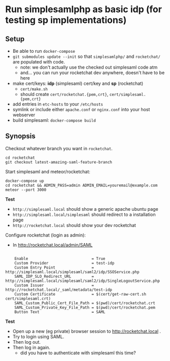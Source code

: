 # Run simplesamlphp as basic idp (for testing sp implementations)

## Setup

* Be able to run `docker-compose`
* `git submodules update --init` so that `simplesamlphp/` and
  `rocketchat/` are populated with code.
  * note: we don't actually use the checked out simplesaml code atm
  * and... you can run your rocketchat dev anywhere, doesn't have to be here
* make cert/keys: **idp** (simplesaml) cert/key and **sp** (rocketchat)
  * `cert/make.sh`
  * should create `cert/rocketchat.{pem,crt}`, `cert/simplesaml.{pem,crt}`
* add entries in `etc-hosts` to your `/etc/hosts`
* symlink or include either `apache.conf` or `nginx.conf` into your host webserver
* build simplesaml: `docker-compose build`

## Synopsis

Checkout whatever branch you want in `rocketchat`.

    cd rocketchat
    git checkout latest-amazing-saml-feature-branch

Start simplesaml and meteor/rocketchat:

    docker-compose up
    cd rocketchat && ADMIN_PASS=admin ADMIN_EMAIL=youremail@example.com meteor --port 3000

**Test**

* `http://simplesaml.local` should show a generic apache ubuntu page
* `http://simplesaml.local/simplesaml` should redirect to a installation page
* `http://rocketchat.local` should show your dev rocketchat

Configure rocketchat (login as admin):

* In http://rocketchat.local/admin/SAML

<pre><code>
    Enable                            = True
    Custom Provider                   = test-idp
    Custom Entry Point                = http://simplesaml.local/simplesaml/saml2/idp/SSOService.php
    SAML_IDP_SLO_Redirect_URL         = http://simplesaml.local/simplesaml/saml2/idp/SingleLogoutService.php
    Custom Issuer                     = http://rocketchat.local/_saml/metadata/test-idp
    Custom Certificate                = $(cert/get-raw-cert.sh cert/simplesaml.crt)
    SAML_Custom_Public_Cert_File_Path = $(pwd)/cert/rocketchat.crt
    SAML_Custom_Private_Key_File_Path = $(pwd)/cert/rocketchat.pem
    Button Text                       = SAML
</code></pre>

**Test**

* Open up a new (eg private) browser session to http://rocketchat.local .
* Try to login using SAML.
* Then log out.
* Then log in again.
  * did you have to authenticate with simplesaml this time?
